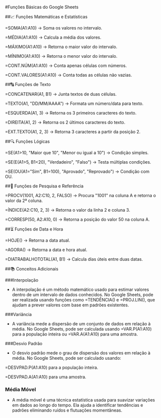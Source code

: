 #Funções Básicas do Google Sheets

##📈 Funções Matemáticas e Estatísticas

=SOMA(A1:A10) → Soma os valores no intervalo.

=MÉDIA(A1:A10) → Calcula a média dos valores.

=MÁXIMO(A1:A10) → Retorna o maior valor do intervalo.

=MÍNIMO(A1:A10) → Retorna o menor valor do intervalo.

=CONT.NÚM(A1:A10) → Conta apenas células com números.

=CONT.VALORES(A1:A10) → Conta todas as células não vazias.

##🔠 Funções de Texto

=CONCATENAR(A1, B1) → Junta textos de duas células.

=TEXTO(A1, "DD/MM/AAAA") → Formata um número/data para texto.

=ESQUERDA(A1, 3) → Retorna os 3 primeiros caracteres do texto.

=DIREITA(A1, 2) → Retorna os 2 últimos caracteres do texto.

=EXT.TEXTO(A1, 2, 3) → Retorna 3 caracteres a partir da posição 2.

##🔍 Funções Lógicas

=SE(A1>10, "Maior que 10", "Menor ou igual a 10") → Condição simples.

=SE(E(A1>5, B1<20), "Verdadeiro", "Falso") → Testa múltiplas condições.

=SE(OU(A1="Sim", B1=100), "Aprovado", "Reprovado") → Condição com OU.

##🔄 Funções de Pesquisa e Referência

=PROCV(1001, A2:C10, 2, FALSO) → Procura "1001" na coluna A e retorna o valor da 2ª coluna.

=ÍNDICE(A2:C10, 2, 3) → Retorna o valor da linha 2 e coluna 3.

=CORRESP(50, A2:A10, 0) → Retorna a posição do valor 50 na coluna A.

##⏳ Funções de Data e Hora

=HOJE() → Retorna a data atual.

=AGORA() → Retorna a data e hora atual.

=DIATRABALHOTOTAL(A1, B1) → Calcula dias úteis entre duas datas.

##📚 Conceitos Adicionais

###Interpolação

- A interpolação é um método matemático usado para estimar valores dentro de um intervalo de dados conhecidos. No Google Sheets, pode ser realizada usando funções como =TENDÊNCIA() e =PROJ.LIN(), que ajudam a prever valores com base em padrões existentes.

###Variância

- A variância mede a dispersão de um conjunto de dados em relação à média. No Google Sheets, pode ser calculada usando =VAR.P(A1:A10) para a população inteira ou =VAR.A(A1:A10) para uma amostra.

###Desvio Padrão

- O desvio padrão mede o grau de dispersão dos valores em relação à média. No Google Sheets, pode ser calculado usando:

=DESVPAD.P(A1:A10) para a população inteira.

=DESVPAD.A(A1:A10) para uma amostra.

### Média Móvel

- A média móvel é uma técnica estatística usada para suavizar variações em dados ao longo do tempo. Ela ajuda a identificar tendências e padrões eliminando ruídos e flutuações momentâneas.
